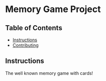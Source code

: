 # Memory Game Project

## Table of Contents

* [Instructions](#instructions)
* [Contributing](#contributing)

## Instructions

The well known memory game with cards!
